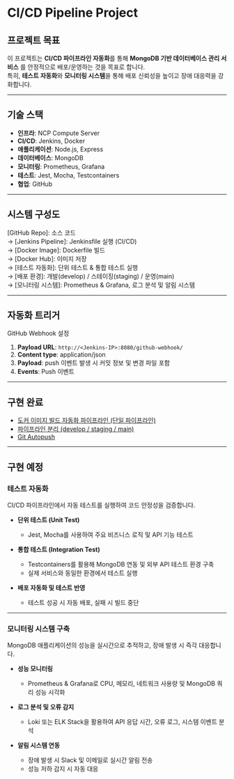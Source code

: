 # CI/CD Pipeline Project

## 프로젝트 목표
이 프로젝트는 **CI/CD 파이프라인 자동화**를 통해 **MongoDB 기반 데이터베이스 관리 서비스** 를 안정적으로 배포/운영하는 것을 목표로 합니다.  
특히, **테스트 자동화**와 **모니터링 시스템**을 통해 배포 신뢰성을 높이고 장애 대응력을 강화합니다.

---

## 기술 스택
- **인프라**: NCP Compute Server  
- **CI/CD**: Jenkins, Docker  
- **애플리케이션**: Node.js, Express  
- **데이터베이스**: MongoDB  
- **모니터링**: Prometheus, Grafana  
- **테스트**: Jest, Mocha, Testcontainers  
- **협업**: GitHub  

---

## 시스템 구성도
[GitHub Repo]: 소스 코드  
→ [Jenkins Pipeline]: Jenkinsfile 실행 (CI/CD)  
→ [Docker Image]: Dockerfile 빌드  
→ [Docker Hub]: 이미지 저장  
→ [테스트 자동화]: 단위 테스트 & 통합 테스트 실행  
→ [배포 환경]: 개발(develop) / 스테이징(staging) / 운영(main)  
→ [모니터링 시스템]: Prometheus & Grafana, 로그 분석 및 알림 시스템  

---

## 자동화 트리거
GitHub Webhook 설정  
1. **Payload URL**: `http://<Jenkins-IP>:8080/github-webhook/`  
2. **Content type**: application/json  
3. **Payload**: push 이벤트 발생 시 커밋 정보 및 변경 파일 포함  
4. **Events**: Push 이벤트  

---

## 구현 완료
- [도커 이미지 빌드 자동화 파이프라인 (단일 파이프라인)](https://www.notion.so/1a50a44143a180b0960bc6ee7b6e4492?pvs=21)  
- [파이프라인 분리 (develop / staging / main)](https://www.notion.so/develop-staging-main-1a60a44143a1807dacdecba9f8a38cab?pvs=21)  
- [Git Autopush](https://www.notion.so/Git-Autopush-1a70a44143a180f79155dce0c86f2d93?pvs=21)  

---

## 구현 예정

### 테스트 자동화
CI/CD 파이프라인에서 자동 테스트를 실행하여 코드 안정성을 검증합니다.

- **단위 테스트 (Unit Test)**  
  - Jest, Mocha를 사용하여 주요 비즈니스 로직 및 API 기능 테스트  

- **통합 테스트 (Integration Test)**  
  - Testcontainers를 활용해 MongoDB 연동 및 외부 API 테스트 환경 구축  
  - 실제 서비스와 동일한 환경에서 테스트 실행  

- **배포 자동화 및 테스트 반영**  
  - 테스트 성공 시 자동 배포, 실패 시 빌드 중단  

---

### 모니터링 시스템 구축
MongoDB 애플리케이션의 성능을 실시간으로 추적하고, 장애 발생 시 즉각 대응합니다.

- **성능 모니터링**  
  - Prometheus & Grafana로 CPU, 메모리, 네트워크 사용량 및 MongoDB 쿼리 성능 시각화  

- **로그 분석 및 오류 감지**  
  - Loki 또는 ELK Stack을 활용하여 API 응답 시간, 오류 로그, 시스템 이벤트 분석  

- **알림 시스템 연동**  
  - 장애 발생 시 Slack 및 이메일로 실시간 알림 전송  
  - 성능 저하 감지 시 자동 대응  